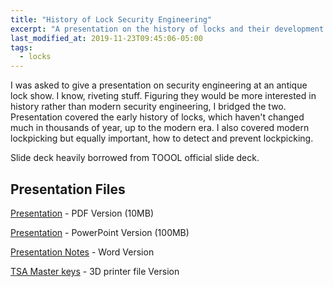 ```yaml
---
title: "History of Lock Security Engineering"
excerpt: "A presentation on the history of locks and their development from 700BC to current day"
last_modified_at: 2019-11-23T09:45:06-05:00
tags: 
  - locks
---
```



I was asked to give a presentation on security engineering at an antique lock show. I know, riveting stuff. Figuring they would be more interested in history rather than modern security engineering, I bridged the two. Presentation covered the early history of locks, which haven't changed much in thousands of year, up to the modern era. I also covered modern lockpicking but equally important, how to detect and prevent lockpicking.

Slide deck heavily borrowed from TOOOL official slide deck.


## Presentation Files

[Presentation](http://{{site.url}}/assets/Lockpicking_Presentation.pdf) - PDF Version (10MB)

[Presentation](http://{{site.url}}/assets/Lockpicking_Presentation.pptx) - PowerPoint Version (100MB)

[Presentation Notes](http://{{site.url}}/assets/Lockpicking_Presentation_Notes.docx) - Word Version

[TSA Master keys](https://github.com/Xyl2k/TSA-Travel-Sentry-master-keys) - 3D printer file Version

